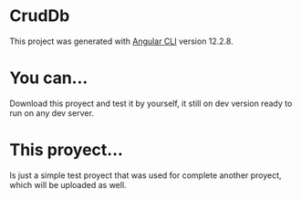 # CrudDb

This project was generated with [Angular CLI](https://github.com/angular/angular-cli) version 12.2.8.

# You can...

Download this proyect and test it by yourself, it still on dev version ready to run on any dev server.

# This proyect...
Is just a simple test proyect that was used for complete another proyect, which will be uploaded as well.
